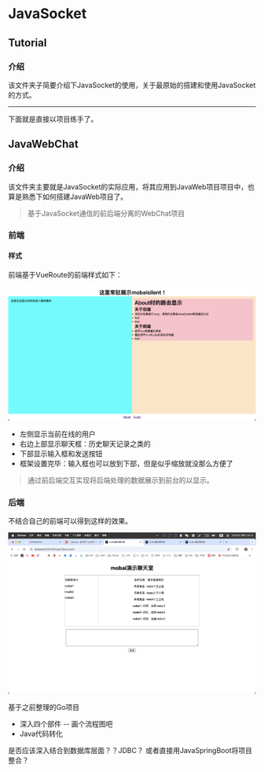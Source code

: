 # JavaSocket

## Tutorial

### 介绍

该文件夹子简要介绍下JavaSocket的使用，关于最原始的搭建和使用JavaSocket的方式。

----

下面就是直接以项目练手了。

## JavaWebChat

### 介绍

该文件夹主要就是JavaSocket的实际应用，将其应用到JavaWeb项目项目中，也算是熟悉下如何搭建JavaWeb项目了。

> 基于JavaSocket通信的前后端分离的WebChat项目

### 前端

#### 样式

前端基于VueRoute的前端样式如下：

![image-20240925224442812](images/image-20240925224442812.png)

- 左侧显示当前在线的用户
- 右边上部显示聊天框：历史聊天记录之类的
- 下部显示输入框和发送按钮
- 框架设置完毕：输入框也可以放到下部，但是似乎缩放就没那么方便了

> 通过前后端交互实现将后端处理的数据展示到前台的以显示。

### 后端

不结合自己的前端可以得到这样的效果。

![image-20240926091412752](images/image-20240926091412752.png)

基于之前整理的Go项目

- 深入四个部件  -- 画个流程图吧
- Java代码转化

是否应该深入结合到数据库层面？？JDBC？ 或者直接用JavaSpringBoot将项目整合？
